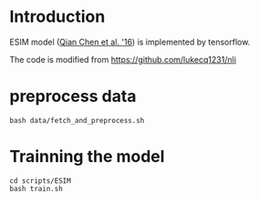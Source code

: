 # Introduction
ESIM model
([Qian Chen et al. '16](https://arxiv.org/pdf/1609.06038v3.pdf)) 
is implemented by tensorflow.

The code is modified from https://github.com/lukecq1231/nli

# preprocess data
``` shell
bash data/fetch_and_preprocess.sh
```


# Trainning the model 
``` shell
cd scripts/ESIM
bash train.sh
```
